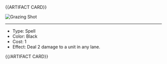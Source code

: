 <!-- ======================================

How to Contribute: https://ggs.wiki/r/howto

Artifact-specific info: https://github.com/GGS-ORG/artifact/blob/master/README.md

====================================== -->


{{ARTIFACT CARD}}

<!-- Card image goes here. -->

![Grazing Shot](https://i.imgur.com/5UdCQkD.jpg)

---

<!-- Card description goes here. -->

* Type: Spell
* Color: Black
* Cost: 1
* Effect: Deal 2 damage to a unit in any lane.

{{/ARTIFACT CARD}}
